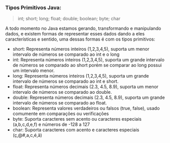 ### Tipos Primitivos Java:

> int;  short;  long;  float;  double;  boolean;  byte;  char
> 

A todo momento no Java estamos gerando, transformando e manipulando dados, e existem formas de representar esses dados dando a eles características e sentido, uma dessas formas é com os tipos primitivos:

- short: Representa números inteiros (1,2,3,4,5), suporta um menor intervalo de números se comparado ao int e o long
- int: Representa números inteiros (1,2,3,4,5), suporta um grande intervalo de números se comparado ao short porém se comparar ao long possui um intervalo menor.
- long: Representa números inteiros (1,2,3,4,5), suporta um grande intervalo de números se comparado ao int e short.
- float: Representa números decimais (2.3, 4.5, 8.9), suporta um menor intervalo de números se comparado ao double.
- double: Representa números decimais (2.3, 4.5, 8.9), suporta um grande intervalo de números se comparado ao float.
- boolean: Representa valores verdadeiros ou falsos (true, false), usado comumente em comparações ou verificações
- byte: Suporta caracteres sem acento ou caracteres especiais (a,b,c,d,e,f)  e números de -128 a 127
- char: Suporta caracteres com acento e caracteres especiais (ç,@#,a,c,é,ã)